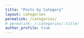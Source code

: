 ```yaml
---
title: "Posts by Category"
layout: categories
permalink: /categories/
# permalink: /:categories/:title/
author_profile: true
---
```

